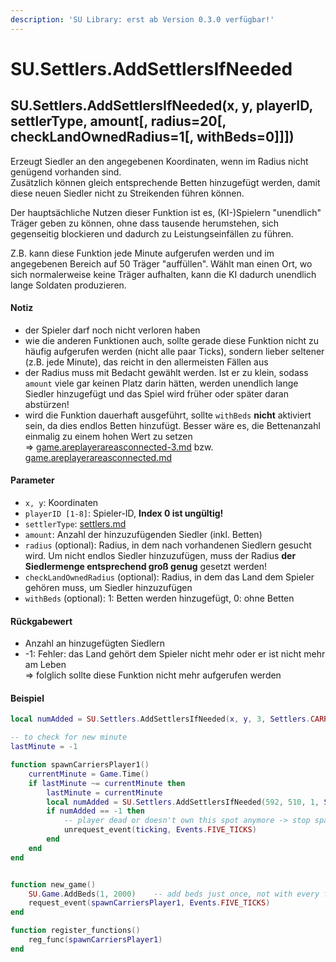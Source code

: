 ```yaml
---
description: 'SU Library: erst ab Version 0.3.0 verfügbar!'
---
```


# SU.Settlers.AddSettlersIfNeeded

## SU.Settlers.AddSettlersIfNeeded(x, y, playerID, settlerType, amount\[, radius=20\[, checkLandOwnedRadius=1\[, withBeds=0]]])

Erzeugt Siedler an den angegebenen Koordinaten, wenn im Radius nicht genügend vorhanden sind.\
Zusätzlich können gleich entsprechende Betten hinzugefügt werden, damit diese neuen Siedler nicht zu Streikenden führen können.

Der hauptsächliche Nutzen dieser Funktion ist es, (KI-)Spielern "unendlich" Träger geben zu können, ohne dass tausende herumstehen, sich gegenseitig blockieren und dadurch zu Leistungseinfällen zu führen.

Z.B. kann diese Funktion jede Minute aufgerufen werden und im angegebenen Bereich auf 50 Träger "auffüllen". Wählt man einen Ort, wo sich normalerweise keine Träger aufhalten, kann die KI dadurch unendlich lange Soldaten produzieren.

#### Notiz

* der Spieler darf noch nicht verloren haben
* wie die anderen Funktionen auch, sollte gerade diese Funktion nicht zu häufig aufgerufen werden (nicht alle paar Ticks), sondern lieber seltener (z.B. jede Minute), das reicht in den allermeisten Fällen aus
* der Radius muss mit Bedacht gewählt werden. Ist er zu klein, sodass `amount` viele gar keinen Platz darin hätten, werden unendlich lange Siedler hinzugefügt und das Spiel wird früher oder später daran abstürzen!
* wird die Funktion dauerhaft ausgeführt, sollte `withBeds` **nicht** aktiviert sein, da dies endlos Betten hinzufügt. Besser wäre es, die Bettenanzahl einmalig zu einem hohen Wert zu setzen\
  ⇒ [game.areplayerareasconnected-3.md](../game/game.areplayerareasconnected-3.md "mention") bzw. [game.areplayerareasconnected.md](../game/game.areplayerareasconnected.md "mention")

#### Parameter

* `x, y`: Koordinaten
* `playerID [1-8]`: Spieler-ID, **Index 0 ist ungültig!**
* `settlerType`: [settlers.md](../../api-enums/settlers.md "mention")
* `amount`: Anzahl der hinzuzufügenden Siedler (inkl. Betten)
* `radius` (optional): Radius, in dem nach vorhandenen Siedlern gesucht wird. Um nicht endlos Siedler hinzuzufügen, muss der Radius **der Siedlermenge entsprechend groß genug** gesetzt werden!
* `checkLandOwnedRadius` (optional): Radius, in dem das Land dem Spieler gehören muss, um Siedler hinzuzufügen
* `withBeds` (optional): 1: Betten werden hinzugefügt, 0: ohne Betten

#### Rückgabewert

* Anzahl an hinzugefügten Siedlern
* -1: Fehler: das Land gehört dem Spieler nicht mehr oder er ist nicht mehr am Leben\
  ⇒ folglich sollte diese Funktion nicht mehr aufgerufen werden

#### Beispiel

```lua
local numAdded = SU.Settlers.AddSettlersIfNeeded(x, y, 3, Settlers.CARRIER, 50)	-- ensure radius is big enough!
```

```lua
-- to check for new minute
lastMinute = -1

function spawnCarriersPlayer1()
    currentMinute = Game.Time()
    if lastMinute ~= currentMinute then
        lastMinute = currentMinute
        local numAdded = SU.Settlers.AddSettlersIfNeeded(592, 510, 1, Settlers.CARRIER, 50)
        if numAdded == -1 then
            -- player dead or doesn't own this spot anymore -> stop spawning
            unrequest_event(ticking, Events.FIVE_TICKS)
        end
    end
end


function new_game()
    SU.Game.AddBeds(1, 2000)    -- add beds just once, not with every function call!
    request_event(spawnCarriersPlayer1, Events.FIVE_TICKS)
end

function register_functions()
    reg_func(spawnCarriersPlayer1)
end
```
